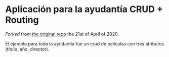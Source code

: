 # Aplicación para la ayudantía CRUD + Routing

_Forked_ from [the original repo](https://github.com/rialonsom/ayudantiaapp) the 21st of April of 2020.

El ejemplo para toda la ayudantía fue un crud de peliculas con tres atributos (título, año, director).
